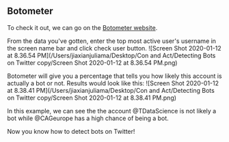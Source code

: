 <!--title="Detecting the Bots"-->

## Botometer

To check it out, we can go on the [Botometer website]( https://botometer.iuni.iu.edu/#!/).

From the data you've gotten, enter the top most active user's username in the screen name bar and click check user button.
![Screen Shot 2020-01-12 at 8.36.54 PM](/Users/jiaxianjuliama/Desktop/Con and Act/Detecting Bots on Twitter copy/Screen Shot 2020-01-12 at 8.36.54 PM.png)

Botometer will give you a percentage that tells you how likely this account is actually a bot or not. Results would look like this: 
![Screen Shot 2020-01-12 at 8.38.41 PM](/Users/jiaxianjuliama/Desktop/Con and Act/Detecting Bots on Twitter copy/Screen Shot 2020-01-12 at 8.38.41 PM.png)

In this example, we can see the the account @TDataScience is not likely a bot while @CAGeurope has a high chance of being a bot. 

Now you know how to detect bots on Twitter!

